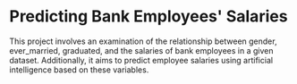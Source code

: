# Predicting Bank Employees' Salaries
This project involves an examination of the relationship between gender, ever_married, graduated, and the salaries of bank employees in a given dataset. Additionally, it aims to predict employee salaries using artificial intelligence based on these variables.

